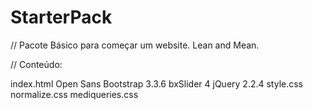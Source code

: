 # StarterPack

// Pacote Básico para começar um website. Lean and Mean.

// Conteúdo:

   index.html
      Open Sans
      Bootstrap 3.3.6
      bxSlider 4
      jQuery 2.2.4
   style.css
   normalize.css
   mediqueries.css
